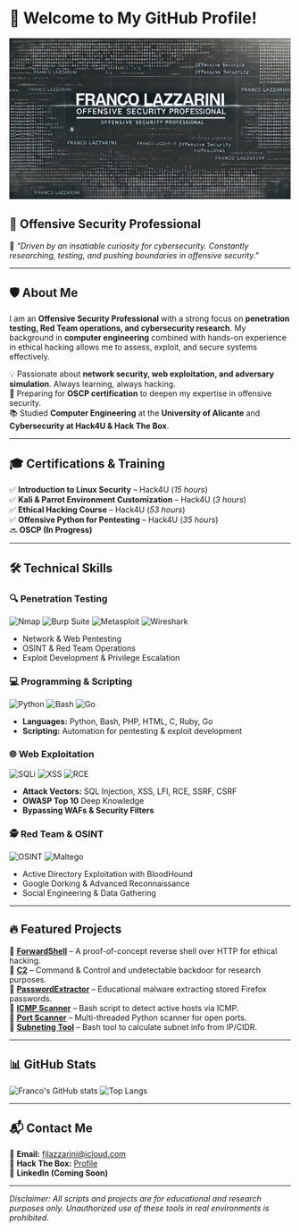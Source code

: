 # 👋 Welcome to My GitHub Profile!

![Banner](https://github.com/FJLdx/FJLdx/raw/main/banner.png)

## 🚀 Offensive Security Professional  
🔎 *"Driven by an insatiable curiosity for cybersecurity. Constantly researching, testing, and pushing boundaries in offensive security."*

---

## 🛡️ About Me
I am an **Offensive Security Professional** with a strong focus on **penetration testing, Red Team operations, and cybersecurity research**. My background in **computer engineering** combined with hands-on experience in ethical hacking allows me to assess, exploit, and secure systems effectively.

💡 Passionate about **network security, web exploitation, and adversary simulation**. Always learning, always hacking.  
🎯 Preparing for **OSCP certification** to deepen my expertise in offensive security.  
📚 Studied **Computer Engineering** at the **University of Alicante** and **Cybersecurity at Hack4U & Hack The Box**.  

---

## 🎓 Certifications & Training
✅ **Introduction to Linux Security** – Hack4U (*15 hours*)  
✅ **Kali & Parrot Environment Customization** – Hack4U (*3 hours*)  
✅ **Ethical Hacking Course** – Hack4U (*53 hours*)  
✅ **Offensive Python for Pentesting** – Hack4U (*35 hours*)  
🔜 **OSCP (In Progress)**

---

## 🛠️ Technical Skills

### 🔍 **Penetration Testing**
![Nmap](https://img.shields.io/badge/Tool-Nmap-blue?style=flat&logo=nmap)
![Burp Suite](https://img.shields.io/badge/Tool-BurpSuite-orange?style=flat&logo=burp-suite)
![Metasploit](https://img.shields.io/badge/Tool-Metasploit-red?style=flat&logo=metasploit)
![Wireshark](https://img.shields.io/badge/Tool-Wireshark-blue?style=flat&logo=wireshark)

- Network & Web Pentesting
- OSINT & Red Team Operations
- Exploit Development & Privilege Escalation

### 💻 **Programming & Scripting**
![Python](https://img.shields.io/badge/Python-3776AB?style=flat&logo=python&logoColor=white)
![Bash](https://img.shields.io/badge/Bash-4EAA25?style=flat&logo=gnu-bash&logoColor=white)
![Go](https://img.shields.io/badge/Go-00ADD8?style=flat&logo=go&logoColor=white)

- **Languages:** Python, Bash, PHP, HTML, C, Ruby, Go
- **Scripting:** Automation for pentesting & exploit development

### 🌐 **Web Exploitation**
![SQLi](https://img.shields.io/badge/Exploitation-SQLi-critical?style=flat&color=red)
![XSS](https://img.shields.io/badge/Exploitation-XSS-high?style=flat&color=orange)
![RCE](https://img.shields.io/badge/Exploitation-RCE-high?style=flat&color=orange)

- **Attack Vectors:** SQL Injection, XSS, LFI, RCE, SSRF, CSRF
- **OWASP Top 10** Deep Knowledge
- **Bypassing WAFs & Security Filters**

### 🕵️ **Red Team & OSINT**
![OSINT](https://img.shields.io/badge/Tool-OSINT%20Framework-black?style=flat&logo=cybersecurity)
![Maltego](https://img.shields.io/badge/Tool-Maltego-darkblue?style=flat&logo=maltego)

- Active Directory Exploitation with BloodHound
- Google Dorking & Advanced Reconnaissance
- Social Engineering & Data Gathering

---

## 🔥 Featured Projects
📌 **[ForwardShell](https://github.com/FJLdx/ForwardShell)** – A proof-of-concept reverse shell over HTTP for ethical hacking.  
📌 **[C2](https://github.com/FJLdx/C2)** – Command & Control and undetectable backdoor for research purposes.  
📌 **[PasswordExtractor](https://github.com/FJLdx/PasswordExtractor)** – Educational malware extracting stored Firefox passwords.  
📌 **[ICMP Scanner](https://github.com/FJLdx/icmpscanner)** – Bash script to detect active hosts via ICMP.  
📌 **[Port Scanner](https://github.com/FJLdx/PortScanner)** – Multi-threaded Python scanner for open ports.  
📌 **[Subneting Tool](https://github.com/FJLdx/subneting-tool)** – Bash tool to calculate subnet info from IP/CIDR.  

---

## 📊 GitHub Stats
![Franco's GitHub stats](https://github-readme-stats.vercel.app/api?username=FJLdx&show_icons=true&theme=dark)
![Top Langs](https://github-readme-stats.vercel.app/api/top-langs/?username=FJLdx&layout=compact&theme=dark)

---

## 📬 Contact Me
📧 **Email:** [fjlazzarini@icloud.com](mailto:fjlazzarini@icloud.com)  
🔗 **Hack The Box:** [Profile](https://app.hackthebox.com/profile/2181698)  
🔗 **LinkedIn (Coming Soon)**

---

*Disclaimer: All scripts and projects are for educational and research purposes only. Unauthorized use of these tools in real environments is prohibited.*


